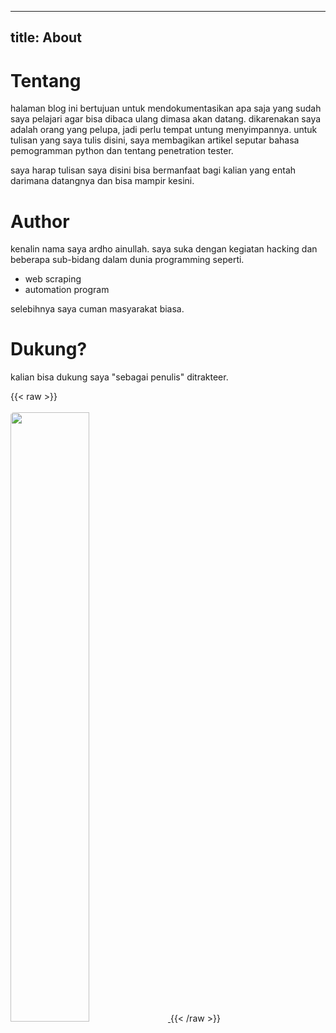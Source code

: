
---
title: About
---

# Tentang

halaman blog ini bertujuan untuk mendokumentasikan apa saja yang sudah saya pelajari 
agar bisa dibaca ulang dimasa akan datang. dikarenakan saya adalah orang
yang pelupa, jadi perlu tempat untung menyimpannya. untuk tulisan yang saya tulis disini, saya membagikan
artikel seputar bahasa pemogramman python dan tentang penetration tester.

saya harap tulisan saya disini bisa bermanfaat bagi kalian
yang entah darimana datangnya dan bisa mampir kesini.

# Author
kenalin nama saya ardho ainullah.
saya suka dengan kegiatan hacking dan beberapa sub-bidang dalam dunia programming seperti.

- web scraping
- automation program

selebihnya saya cuman masyarakat biasa.

# Dukung?
kalian bisa dukung saya "sebagai penulis" ditrakteer.

{{< raw >}}
<br><br>
<a href="https://trakteer.id/hnvdie">
		<img style="width:50%;height:auto;border-radius:5px" src="https://archiko.my.id/assets/img/trakteer.jpg">
</a>
{{< /raw >}}
